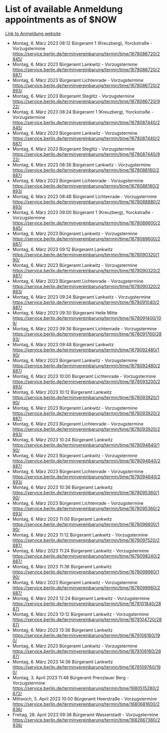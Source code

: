 # List of available Anmeldung appointments as of $NOW
[Link to Anmeldung website](https://service.berlin.de/terminvereinbarung/termin/tag.php?termin=1&anliegen[]=120686&dienstleisterlist=122210,122217,327316,122219,327312,122227,327314,122231,327346,122243,327348,122254,122252,329742,122260,329745,122262,329748,122271,327278,122273,327274,122277,327276,330436,122280,327294,122282,327290,122284,327292,122291,327270,122285,327266,122286,327264,122296,327268,150230,329760,122297,327286,122294,327284,122312,329763,122314,329775,122304,327330,122311,327334,122309,327332,317869,122281,327352,122279,329772,122283,122276,327324,122274,327326,122267,329766,122246,327318,122251,327320,122257,327322,122208,327298,122226,327300&herkunft=http%3A%2F%2Fservice.berlin.de%2Fdienstleistung%2F120686%2F)
- Montag, 6. März 2023 08:12 Bürgeramt 1 (Kreuzberg), Yorckstraße - Vorzugstermine https://service.berlin.de/terminvereinbarung/termin/time/1678086720/2845/
- Montag, 6. März 2023  Bürgeramt Lankwitz - Vorzugstermine https://service.berlin.de/terminvereinbarung/termin/time/1678086720/2887/
- Montag, 6. März 2023  Bürgeramt Lichtenrade - Vorzugstermine https://service.berlin.de/terminvereinbarung/termin/time/1678086720/2893/
- Montag, 6. März 2023  Bürgeramt Steglitz - Vorzugstermine https://service.berlin.de/terminvereinbarung/termin/time/1678086720/922/
- Montag, 6. März 2023 08:24 Bürgeramt 1 (Kreuzberg), Yorckstraße - Vorzugstermine https://service.berlin.de/terminvereinbarung/termin/time/1678087440/2845/
- Montag, 6. März 2023  Bürgeramt Lankwitz - Vorzugstermine https://service.berlin.de/terminvereinbarung/termin/time/1678087440/2887/
- Montag, 6. März 2023  Bürgeramt Steglitz - Vorzugstermine https://service.berlin.de/terminvereinbarung/termin/time/1678087440/922/
- Montag, 6. März 2023 08:36 Bürgeramt Lankwitz - Vorzugstermine https://service.berlin.de/terminvereinbarung/termin/time/1678088160/2887/
- Montag, 6. März 2023  Bürgeramt Lichtenrade - Vorzugstermine https://service.berlin.de/terminvereinbarung/termin/time/1678088160/2893/
- Montag, 6. März 2023 08:48 Bürgeramt Lichtenrade - Vorzugstermine https://service.berlin.de/terminvereinbarung/termin/time/1678088880/2893/
- Montag, 6. März 2023 09:00 Bürgeramt 1 (Kreuzberg), Yorckstraße - Vorzugstermine https://service.berlin.de/terminvereinbarung/termin/time/1678089600/2845/
- Montag, 6. März 2023  Bürgeramt Lankwitz - Vorzugstermine https://service.berlin.de/terminvereinbarung/termin/time/1678089600/2887/
- Montag, 6. März 2023 09:12 Bürgeramt Lankwitz https://service.berlin.de/terminvereinbarung/termin/time/1678090320/190/
- Montag, 6. März 2023  Bürgeramt Lankwitz - Vorzugstermine https://service.berlin.de/terminvereinbarung/termin/time/1678090320/2887/
- Montag, 6. März 2023  Bürgeramt Lichtenrade - Vorzugstermine https://service.berlin.de/terminvereinbarung/termin/time/1678090320/2893/
- Montag, 6. März 2023 09:24 Bürgeramt Lankwitz - Vorzugstermine https://service.berlin.de/terminvereinbarung/termin/time/1678091040/2887/
- Montag, 6. März 2023 09:30 Bürgeramt Helle Mitte https://service.berlin.de/terminvereinbarung/termin/time/1678091400/109/
- Montag, 6. März 2023 09:36 Bürgeramt Lichtenrade - Vorzugstermine https://service.berlin.de/terminvereinbarung/termin/time/1678091760/2893/
- Montag, 6. März 2023 09:48 Bürgeramt Lankwitz https://service.berlin.de/terminvereinbarung/termin/time/1678092480/190/
- Montag, 6. März 2023  Bürgeramt Lankwitz - Vorzugstermine https://service.berlin.de/terminvereinbarung/termin/time/1678092480/2887/
- Montag, 6. März 2023 10:00 Bürgeramt Lichtenrade - Vorzugstermine https://service.berlin.de/terminvereinbarung/termin/time/1678093200/2893/
- Montag, 6. März 2023 10:12 Bürgeramt Lankwitz https://service.berlin.de/terminvereinbarung/termin/time/1678093920/190/
- Montag, 6. März 2023  Bürgeramt Lankwitz - Vorzugstermine https://service.berlin.de/terminvereinbarung/termin/time/1678093920/2887/
- Montag, 6. März 2023  Bürgeramt Lichtenrade - Vorzugstermine https://service.berlin.de/terminvereinbarung/termin/time/1678093920/2893/
- Montag, 6. März 2023 10:24 Bürgeramt Lankwitz https://service.berlin.de/terminvereinbarung/termin/time/1678094640/190/
- Montag, 6. März 2023  Bürgeramt Lankwitz - Vorzugstermine https://service.berlin.de/terminvereinbarung/termin/time/1678094640/2887/
- Montag, 6. März 2023  Bürgeramt Lichtenrade - Vorzugstermine https://service.berlin.de/terminvereinbarung/termin/time/1678094640/2893/
- Montag, 6. März 2023 10:36 Bürgeramt Lankwitz https://service.berlin.de/terminvereinbarung/termin/time/1678095360/190/
- Montag, 6. März 2023  Bürgeramt Lichtenrade - Vorzugstermine https://service.berlin.de/terminvereinbarung/termin/time/1678095360/2893/
- Montag, 6. März 2023 11:00 Bürgeramt Lankwitz https://service.berlin.de/terminvereinbarung/termin/time/1678096800/190/
- Montag, 6. März 2023 11:12 Bürgeramt Lankwitz - Vorzugstermine https://service.berlin.de/terminvereinbarung/termin/time/1678097520/2887/
- Montag, 6. März 2023 11:24 Bürgeramt Lankwitz - Vorzugstermine https://service.berlin.de/terminvereinbarung/termin/time/1678098240/2887/
- Montag, 6. März 2023 11:36 Bürgeramt Lankwitz https://service.berlin.de/terminvereinbarung/termin/time/1678098960/190/
- Montag, 6. März 2023  Bürgeramt Lankwitz - Vorzugstermine https://service.berlin.de/terminvereinbarung/termin/time/1678098960/2887/
- Montag, 6. März 2023 12:24 Bürgeramt Lankwitz - Vorzugstermine https://service.berlin.de/terminvereinbarung/termin/time/1678101840/2887/
- Montag, 6. März 2023 13:12 Bürgeramt Lankwitz - Vorzugstermine https://service.berlin.de/terminvereinbarung/termin/time/1678104720/2887/
- Montag, 6. März 2023 13:36 Bürgeramt Lankwitz https://service.berlin.de/terminvereinbarung/termin/time/1678106160/190/
- Montag, 6. März 2023  Bürgeramt Lankwitz - Vorzugstermine https://service.berlin.de/terminvereinbarung/termin/time/1678106160/2887/
- Montag, 6. März 2023 14:36 Bürgeramt Lankwitz https://service.berlin.de/terminvereinbarung/termin/time/1678109760/190/
- Montag, 3. April 2023 11:48 Bürgeramt Prenzlauer Berg - Vorzugstermine https://service.berlin.de/terminvereinbarung/termin/time/1680515280/2872/
- Mittwoch, 5. April 2023 10:00 Bürgeramt Heerstraße - Vorzugstermine https://service.berlin.de/terminvereinbarung/termin/time/1680681600/2836/
- Freitag, 28. April 2023 09:36 Bürgeramt Wasserstadt - Vorzugstermine https://service.berlin.de/terminvereinbarung/termin/time/1682667360/2938/
